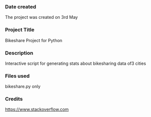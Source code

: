 ### Date created
The project was created on 3rd May

### Project Title
Bikeshare Project for Python

### Description
Interactive script for generating stats about bikesharing data of3 cities

### Files used
bikeshare.py only

### Credits
https://www.stackoverflow.com

